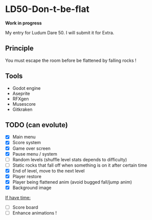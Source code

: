 # LD50-Don-t-be-flat

**Work in progress**

My entry for Ludum Dare 50. I will submit it for Extra.

## Principle

You must escape the room before be flattened by falling rocks !

## Tools
- Godot engine
- Aseprite
- RFXgen
- Musescore
- Gitkraken

## TODO (can evolute)
- [x] Main menu
- [x] Score system
- [x] Game over screen
- [x] Pause menu / system
- [ ] Random levels (shuffle level stats depends to difficulty)
- [ ] Static rocks that fall off when something is on it after certain time
- [x] End of level, move to the next level
- [x] Player restore
- [x] Player being flattened anim (avoid bugged fall/jump anim)
- [x] Background image

<u>If have time:</u>

- [ ] Score board
- [ ] Enhance animations !
